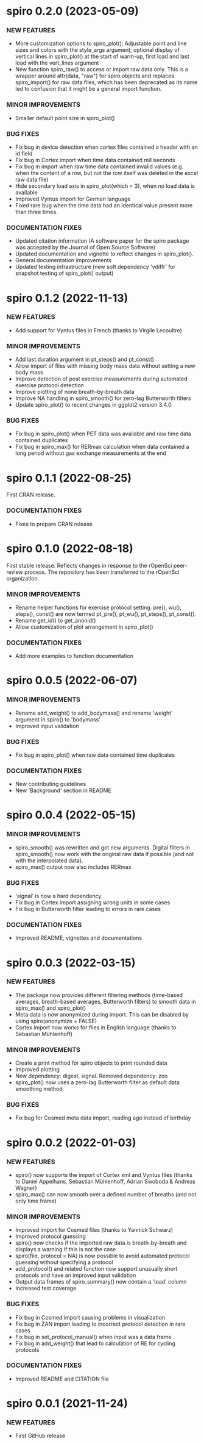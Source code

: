 spiro 0.2.0 (2023-05-09)
===========================

### NEW FEATURES

* More customization options to spiro_plot(): Adjustable point and line sizes and colors with the style_args argument; optional display of vertical lines in spiro_plot() at the start of warm-up, first load and last load with the vert_lines argument
* New function spiro_raw() to access or import raw data only. This is a wrapper around attr(data, "raw") for spiro objects and replaces spiro_import() for raw data files, which has been deprecated as its name led to confusion that it might be a general import function.

### MINOR IMPROVEMENTS

* Smaller default point size in spiro_plot()

### BUG FIXES

* Fix bug in device detection when cortex files contained a header with an id field
* Fix bug in Cortex import when time data contained milliseconds
* Fix bug in import when raw time data contained invalid values (e.g. when the content of a row, but not the row itself was deleted in the excel raw data file)
* Hide secondary load axis in spiro_plot(which = 3), when no load data is available
* Improved Vyntus import for German language
* Fixed rare bug when the time data had an identical value present more than three times.

### DOCUMENTATION FIXES

* Updated citation information (A software paper for the spiro package was accepted by the Journal of Open Source Software)
* Updated documentation and vignette to reflect changes in spiro_plot().
* General documentation improvements
* Updated testing infrastructure (new soft dependency 'vdiffr' for snapshot testing of spiro_plot() output)


spiro 0.1.2 (2022-11-13)
===========================

### NEW FEATURES

* Add support for Vyntus files in French (thanks to Virgile Lecoultre)

### MINOR IMPROVEMENTS

* Add last.duration argument in pt_steps() and pt_const()
* Allow import of files with missing body mass data without setting a new body mass
* Improve detection of post exercise measurements during automated exercise protocol detection
* Improve plotting of none breath-by-breath data
* Improve NA handling in spiro_smooth() for zero-lag Butterworth filters
* Update spiro_plot() to recent changes in ggplot2 version 3.4.0

### BUG FIXES

* Fix bug in spiro_plot() when PET data was available and raw time data contained duplicates
* Fix bug in spiro_max() for RERmax calculation when data contained a long period without gas exchange measurements at the end

spiro 0.1.1 (2022-08-25)
===========================

First CRAN release.

### DOCUMENTATION FIXES

  * Fixes to prepare CRAN release


spiro 0.1.0 (2022-08-18)
===========================

First stable release. Reflects changes in response to the rOpenSci peer-review process. The repository has been transferred to the rOpenSci organization.

### MINOR IMPROVEMENTS

   * Rename helper functions for exercise protocol setting. pre(), wu(), steps(), const() are now termed pt_pre(), pt_wu(), pt_steps(), pt_const().
   * Rename get_id() to get_anonid()
   * Allow customization of plot arrangement in spiro_plot()

### DOCUMENTATION FIXES

  * Add more examples to function documentation


spiro 0.0.5 (2022-06-07)
===========================

### MINOR IMPROVEMENTS

  * Rename add_weight() to add_bodymass() and rename 'weight' argument in spiro() to 'bodymass'
  * Improved input validation

### BUG FIXES 

  * Fix bug in spiro_plot() when raw data contained time duplicates

### DOCUMENTATION FIXES

  * New contributing guidelines
  * New 'Background' section in README


spiro 0.0.4 (2022-05-15)
===========================

### MINOR IMPROVEMENTS

  * spiro_smooth() was rewritten and got new arguments. Digital filters in spiro_smooth() now work with the original raw data if possible (and not with the interpolated data).
  * spiro_max() output now also includes RERmax
  
### BUG FIXES
  
  * 'signal' is now a hard dependency
  * Fix bug in Cortex import assigning wrong units in some cases
  * Fix bug in Butterworth filter leading to errors in rare cases
  
### DOCUMENTATION FIXES

  * Improved README, vignettes and documentations

spiro 0.0.3 (2022-03-15)
===========================

### NEW FEATURES

  * The package now provides different filtering methods (time-based averages, breath-based averages, Butterworth filters) to smooth data in spiro_max() and spiro_plot()
  * Meta data is now anonymized during import. This can be disabled by using spiro(anonymize = FALSE)
  * Cortex import now works for files in English language (thanks to Sebastian Mühlenhoff)
  
### MINOR IMPROVEMENTS

  * Create a print method for spiro objects to print rounded data
  * Improved plotting
  * New dependency: digest, signal. Removed dependency: zoo
  * spiro_plot() now uses a zero-lag Butterworth filter as default data smoothing method
  
### BUG FIXES

  * Fix bug for Cosmed meta data import, reading age instead of birthday
  

spiro 0.0.2 (2022-01-03)
===========================

### NEW FEATURES

  * spiro() now supports the import of Cortex xml and Vyntus files (thanks to Daniel Appelhans, Sebastian Mühlenhoff, Adrian Swoboda & Andreas Wagner)
  * spiro_max() can now smooth over a defined number of breaths (and not only time frame)
  
### MINOR IMPROVEMENTS

  * Improved import for Cosmed files (thanks to Yannick Schwarz)
  * Improved protocol guessing
  * spiro() now checks if the imported raw data is breath-by-breath and displays a warning if this is not the case
  * spiro(file, protocol = NA) is now possible to avoid automated protocol guessing without specifying a protocol
  * add_protocol() and related function now support unusually short protocols and have an improved input validation
  * Output data frames of spiro_summary() now contain a 'load' column
  * Increased test coverage

  
### BUG FIXES
  * Fix bug in Cosmed import causing problems in visualization
  * Fix bug in ZAN import leading to incorrect protocol detection in rare 
  cases
  * Fix bug in set_protocol_manual() when input was a data frame
  * Fix bug in add_weight() that lead to calculation of RE for cycling protocols
  
### DOCUMENTATION FIXES
  * Improved README and CITATION file

spiro 0.0.1 (2021-11-24)
========================

### NEW FEATURES

  * First GitHub release
